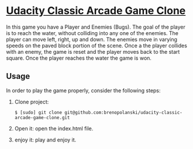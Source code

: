 # [Udacity Classic Arcade Game Clone](https://github.com/udacity/frontend-nanodegree-arcade-game)

In this game you have a Player and Enemies (Bugs). The goal of the player is to reach the water, without colliding into any one of the enemies. The player can move left, right, up and down. The enemies move in varying speeds on the paved block portion of the scene. Once a the player collides with an enemy, the game is reset and the player moves back to the start square. Once the player reaches the water the game is won.

## Usage

In order to play the game properly, consider the following steps:

1. Clone project:

    ```
    $ [sudo] git clone git@github.com:brenopolanski/udacity-classic-arcade-game-clone.git

2. Open it:
    open the index.html file.

3. enjoy it: 
    play and enjoy it.